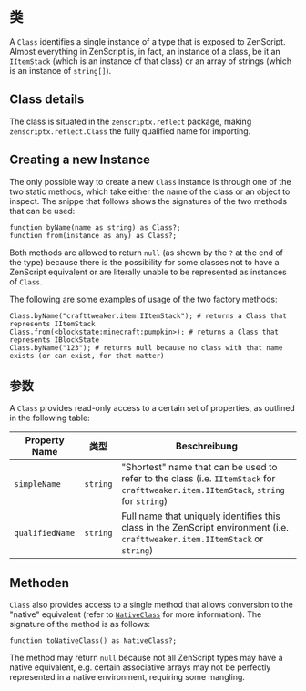 # `类`

A `Class` identifies a single instance of a type that is exposed to ZenScript. Almost everything in ZenScript is, in fact, an instance of a class, be it an `IItemStack` (which is an instance of that class) or an array of strings (which is an instance of `string[]`).

## Class details
The class is situated in the `zenscriptx.reflect` package, making `zenscriptx.reflect.Class` the fully qualified name for importing.

## Creating a new Instance
The only possible way to create a new `Class` instance is through one of the two static methods, which take either the name of the class or an object to inspect. The snippe that follows shows the signatures of the two methods that can be used:

```zenscript
function byName(name as string) as Class?;
function from(instance as any) as Class?;
```

Both methods are allowed to return `null` (as shown by the `?` at the end of the type) because there is the possibility for some classes not to have a ZenScript equivalent or are literally unable to be represented as instances of `Class`.

The following are some examples of usage of the two factory methods:

```zenscript
Class.byName("crafttweaker.item.IItemStack"); # returns a Class that represents IItemStack
Class.from(<blockstate:minecraft:pumpkin>); # returns a Class that represents IBlockState
Class.byName("123"); # returns null because no class with that name exists (or can exist, for that matter)
```

## 参数
A `Class` provides read-only access to a certain set of properties, as outlined in the following table:

| Property Name   | 类型       | Beschreibung                                                                                                                         |
| --------------- | -------- | ------------------------------------------------------------------------------------------------------------------------------------ |
| `simpleName`    | `string` | "Shortest" name that can be used to refer to the class (i.e. `IItemStack` for `crafttweaker.item.IItemStack`, `string` for `string`) |
| `qualifiedName` | `string` | Full name that uniquely identifies this class in the ZenScript environment (i.e. `crafttweaker.item.IItemStack` or `string`)         |

## Methoden
`Class` also provides access to a single method that allows conversion to the "native" equivalent (refer to [`NativeClass`](/Mods/Boson/Reflection/NativeClass/) for more information). The signature of the method is as follows:

```zenscript
function toNativeClass() as NativeClass?;
```

The method may return `null` because not all ZenScript types may have a native equivalent, e.g. certain associative arrays may not be perfectly represented in a native environment, requiring some mangling.
